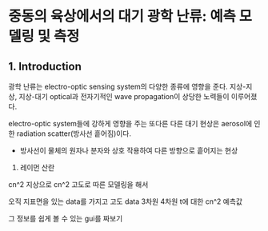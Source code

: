 # 중동의 육상에서의 대기 광학 난류: 예측 모델링 및 측정 

## 1. Introduction
광학 난류는 electro-optic sensing system의 다양한 종류에 영향을 준다.
지상-지상, 지상-대기 optical과 전자기적인 wave propagation이 상당한 노력들이 이루어졌다.

electro-optic system들에 강하게 영향을 주는 또다른 다른 대기 현상은 aerosol에 인한 radiation scatter(방사선 흩어짐)이다.
- 방사선이 물체의 원자나 분자와 상호 작용하여 다른 방향으로 흩어지는 현상
1. 레이먼 산란


cn^2 지상으로
cn^2 고도로 따른 모델링을 해서

오직 지표면을 있는 data를 가지고 고도 data 3차원 4차원 t에 대한 cn^2 예측값

그 정보를 쉽게 볼 수 있는 gui를 짜보기

